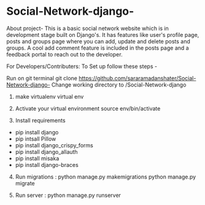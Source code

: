 # Social-Network-django-
About project-
This is a basic social network website which is in development stage built on Django's. It has features like user's profile page, posts and groups page where you can add, update and delete posts and groups. A cool add comment feature is included in the posts page and a feedback portal to reach out to the developer.

For Developers/Contributers: To Set up follow these steps -

Run on git terminal
 git clone https://github.com/sararamadanshater/Social-Network-django-
Change working directory to /Social-Network-django

1) make virtualenv
 virtual env <env-name>
 
2) Activate your virtual environment
 source env/bin/activate
 
3) Install requirements
 - pip install django 
 - pip intsall Pillow 
 - pip install django_crispy_forms 
 - pip install django_allauth 
 - pip install misaka 
 - pip install django-braces 
 
4) Run migrations :
 python manage.py makemigrations
 python manage.py migrate
 
5) Run server :
 python manage.py runserver 
